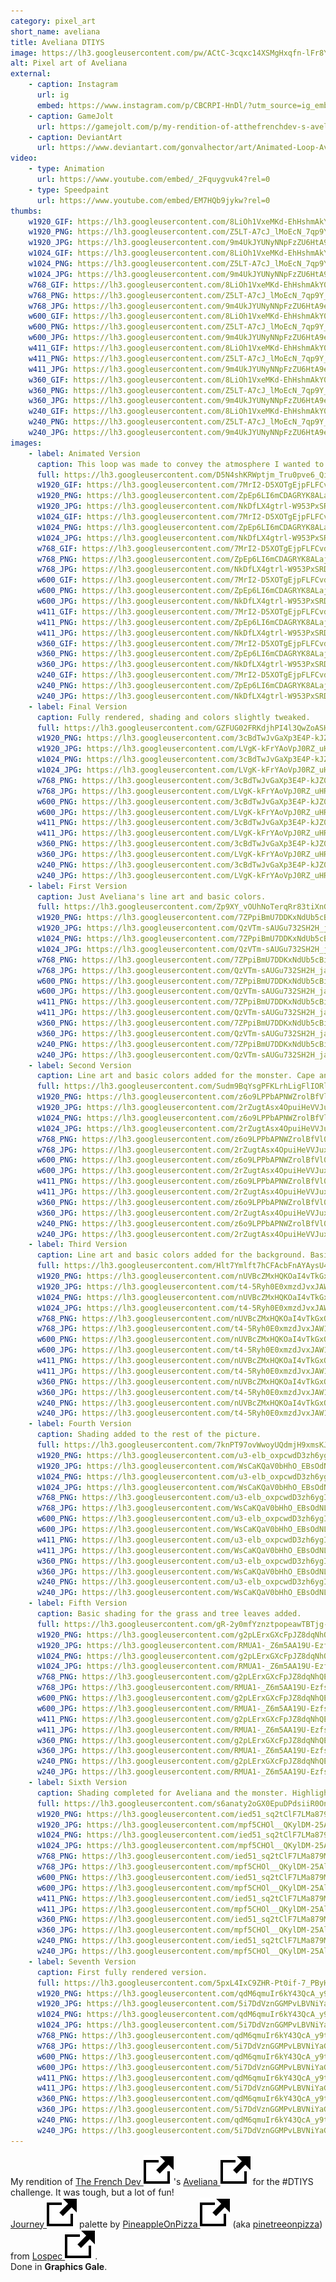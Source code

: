 ```yaml
---
category: pixel_art
short_name: aveliana
title: Aveliana DTIYS
image: https://lh3.googleusercontent.com/pw/ACtC-3cqxc14XSMgHxqfn-lFr8YZA6BH09dlPe2yWv-Vrw2qmZl7RSGWHjV6aG2opAP3SDYsJDGqBhmBu-nOxypq6X6mZZtiLhdtcVRj-9WkS5oIqLHmFqGMg5Eeoy5l_pAreiknkQxInaRORaqJIW0vXq5_=w1200-h630-no?authuser=0
alt: Pixel art of Aveliana
external:
    - caption: Instagram
      url: ig
      embed: https://www.instagram.com/p/CBCRPI-HnDl/?utm_source=ig_embed&amp;utm_campaign=loading
    - caption: GameJolt
      url: https://gamejolt.com/p/my-rendition-of-atthefrenchdev-s-aveliana-my-original-version-was-9sjypwsf
    - caption: DeviantArt
      url: https://www.deviantart.com/gonvalhector/art/Animated-Loop-Aveliana-Fan-Art-870651643
video:
    - type: Animation
      url: https://www.youtube.com/embed/_2Fquygvuk4?rel=0
    - type: Speedpaint
      url: https://www.youtube.com/embed/EM7HQb9jykw?rel=0
thumbs:
    w1920_GIF: https://lh3.googleusercontent.com/8LiOh1VxeMKd-EhHshmAkY0HlDaL6HTM2DorsYF6UxgECFvwS33u6Uwz9Ap5sjtriQVFEawAt2vD3gDS1QBctCFxb9wlBtZ9wKsCqJECZjQsfH_mX9spSqLF5VyfzHqF2leaHqa1ow=w355
    w1920_PNG: https://lh3.googleusercontent.com/Z5LT-A7cJ_lMoEcN_7qp9Y_wQba5AB3MzkxZ3Vj87xibOcCpVlpj1ObSAOW99EHXmM92Mlli8sGT1u_bzrF3d0j8Bjdk2edkk0OofcgKpAtYU5EPtG3izbLgS9jSZPA5ZVST3qYKMA=w355
    w1920_JPG: https://lh3.googleusercontent.com/9m4UkJYUNyNNpFzZU6HtA9ec-UDVYjESePXIZ6sbBX-ajWhb_8nHt8z01x-z_w5m8qKtQEVaKlHa4QiIZ0roBvtiSjVCwNyoHJvc0X1joZ44f3-cQT-9ro3mgNc-Og7rxwjS6-nJOA=w355
    w1024_GIF: https://lh3.googleusercontent.com/8LiOh1VxeMKd-EhHshmAkY0HlDaL6HTM2DorsYF6UxgECFvwS33u6Uwz9Ap5sjtriQVFEawAt2vD3gDS1QBctCFxb9wlBtZ9wKsCqJECZjQsfH_mX9spSqLF5VyfzHqF2leaHqa1ow=w284
    w1024_PNG: https://lh3.googleusercontent.com/Z5LT-A7cJ_lMoEcN_7qp9Y_wQba5AB3MzkxZ3Vj87xibOcCpVlpj1ObSAOW99EHXmM92Mlli8sGT1u_bzrF3d0j8Bjdk2edkk0OofcgKpAtYU5EPtG3izbLgS9jSZPA5ZVST3qYKMA=w284
    w1024_JPG: https://lh3.googleusercontent.com/9m4UkJYUNyNNpFzZU6HtA9ec-UDVYjESePXIZ6sbBX-ajWhb_8nHt8z01x-z_w5m8qKtQEVaKlHa4QiIZ0roBvtiSjVCwNyoHJvc0X1joZ44f3-cQT-9ro3mgNc-Og7rxwjS6-nJOA=w284
    w768_GIF: https://lh3.googleusercontent.com/8LiOh1VxeMKd-EhHshmAkY0HlDaL6HTM2DorsYF6UxgECFvwS33u6Uwz9Ap5sjtriQVFEawAt2vD3gDS1QBctCFxb9wlBtZ9wKsCqJECZjQsfH_mX9spSqLF5VyfzHqF2leaHqa1ow=w213
    w768_PNG: https://lh3.googleusercontent.com/Z5LT-A7cJ_lMoEcN_7qp9Y_wQba5AB3MzkxZ3Vj87xibOcCpVlpj1ObSAOW99EHXmM92Mlli8sGT1u_bzrF3d0j8Bjdk2edkk0OofcgKpAtYU5EPtG3izbLgS9jSZPA5ZVST3qYKMA=w213
    w768_JPG: https://lh3.googleusercontent.com/9m4UkJYUNyNNpFzZU6HtA9ec-UDVYjESePXIZ6sbBX-ajWhb_8nHt8z01x-z_w5m8qKtQEVaKlHa4QiIZ0roBvtiSjVCwNyoHJvc0X1joZ44f3-cQT-9ro3mgNc-Og7rxwjS6-nJOA=w213
    w600_GIF: https://lh3.googleusercontent.com/8LiOh1VxeMKd-EhHshmAkY0HlDaL6HTM2DorsYF6UxgECFvwS33u6Uwz9Ap5sjtriQVFEawAt2vD3gDS1QBctCFxb9wlBtZ9wKsCqJECZjQsfH_mX9spSqLF5VyfzHqF2leaHqa1ow=w166
    w600_PNG: https://lh3.googleusercontent.com/Z5LT-A7cJ_lMoEcN_7qp9Y_wQba5AB3MzkxZ3Vj87xibOcCpVlpj1ObSAOW99EHXmM92Mlli8sGT1u_bzrF3d0j8Bjdk2edkk0OofcgKpAtYU5EPtG3izbLgS9jSZPA5ZVST3qYKMA=w166
    w600_JPG: https://lh3.googleusercontent.com/9m4UkJYUNyNNpFzZU6HtA9ec-UDVYjESePXIZ6sbBX-ajWhb_8nHt8z01x-z_w5m8qKtQEVaKlHa4QiIZ0roBvtiSjVCwNyoHJvc0X1joZ44f3-cQT-9ro3mgNc-Og7rxwjS6-nJOA=w166
    w411_GIF: https://lh3.googleusercontent.com/8LiOh1VxeMKd-EhHshmAkY0HlDaL6HTM2DorsYF6UxgECFvwS33u6Uwz9Ap5sjtriQVFEawAt2vD3gDS1QBctCFxb9wlBtZ9wKsCqJECZjQsfH_mX9spSqLF5VyfzHqF2leaHqa1ow=w114
    w411_PNG: https://lh3.googleusercontent.com/Z5LT-A7cJ_lMoEcN_7qp9Y_wQba5AB3MzkxZ3Vj87xibOcCpVlpj1ObSAOW99EHXmM92Mlli8sGT1u_bzrF3d0j8Bjdk2edkk0OofcgKpAtYU5EPtG3izbLgS9jSZPA5ZVST3qYKMA=w114
    w411_JPG: https://lh3.googleusercontent.com/9m4UkJYUNyNNpFzZU6HtA9ec-UDVYjESePXIZ6sbBX-ajWhb_8nHt8z01x-z_w5m8qKtQEVaKlHa4QiIZ0roBvtiSjVCwNyoHJvc0X1joZ44f3-cQT-9ro3mgNc-Og7rxwjS6-nJOA=w114
    w360_GIF: https://lh3.googleusercontent.com/8LiOh1VxeMKd-EhHshmAkY0HlDaL6HTM2DorsYF6UxgECFvwS33u6Uwz9Ap5sjtriQVFEawAt2vD3gDS1QBctCFxb9wlBtZ9wKsCqJECZjQsfH_mX9spSqLF5VyfzHqF2leaHqa1ow=w100
    w360_PNG: https://lh3.googleusercontent.com/Z5LT-A7cJ_lMoEcN_7qp9Y_wQba5AB3MzkxZ3Vj87xibOcCpVlpj1ObSAOW99EHXmM92Mlli8sGT1u_bzrF3d0j8Bjdk2edkk0OofcgKpAtYU5EPtG3izbLgS9jSZPA5ZVST3qYKMA=w100
    w360_JPG: https://lh3.googleusercontent.com/9m4UkJYUNyNNpFzZU6HtA9ec-UDVYjESePXIZ6sbBX-ajWhb_8nHt8z01x-z_w5m8qKtQEVaKlHa4QiIZ0roBvtiSjVCwNyoHJvc0X1joZ44f3-cQT-9ro3mgNc-Og7rxwjS6-nJOA=w100
    w240_GIF: https://lh3.googleusercontent.com/8LiOh1VxeMKd-EhHshmAkY0HlDaL6HTM2DorsYF6UxgECFvwS33u6Uwz9Ap5sjtriQVFEawAt2vD3gDS1QBctCFxb9wlBtZ9wKsCqJECZjQsfH_mX9spSqLF5VyfzHqF2leaHqa1ow=w66
    w240_PNG: https://lh3.googleusercontent.com/Z5LT-A7cJ_lMoEcN_7qp9Y_wQba5AB3MzkxZ3Vj87xibOcCpVlpj1ObSAOW99EHXmM92Mlli8sGT1u_bzrF3d0j8Bjdk2edkk0OofcgKpAtYU5EPtG3izbLgS9jSZPA5ZVST3qYKMA=w66
    w240_JPG: https://lh3.googleusercontent.com/9m4UkJYUNyNNpFzZU6HtA9ec-UDVYjESePXIZ6sbBX-ajWhb_8nHt8z01x-z_w5m8qKtQEVaKlHa4QiIZ0roBvtiSjVCwNyoHJvc0X1joZ44f3-cQT-9ro3mgNc-Og7rxwjS6-nJOA=w66
images:
    - label: Animated Version
      caption: This loop was made to convey the atmosphere I wanted to represent.
      full: https://lh3.googleusercontent.com/D5N4shKRWptjm_Tru0pve6_QiE3llnW0vODOz0YEI0KBXGDnzUsokiezqD1UirkL6VKDKxl5wm5-ok833bVQeHOROjr4LUGy4RfDxWvwnUcj0s4zzXtUYlePLCV8Hv1ZVeX-7cg67g=w1080-h1080
      w1920_GIF: https://lh3.googleusercontent.com/7MrI2-D5XOTgEjpFLFCvdiYp6Zm_TBnIg-TWoc6XJlAhOaK6lK-na8P9V1opt6V68e86OuICAor3DQqxNcPvlLCRlwfoLdZLTTqZ6OsVtwK_dNHFKovq5YGRxJAVU6Jk3LLReAlezQ=w850
      w1920_PNG: https://lh3.googleusercontent.com/ZpEp6LI6mCDAGRYK8ALaj_hL24qFtsid3oDrxUejhV5cH4MED9p2Enxm_XLRRU7w9MQc2k55L3_FAybxMB6v-WtkUV5Hi-lEdJ6KmKl9zNk8GtGDd5jVFONQH0XBpg74wSqw8cvgQg=w850
      w1920_JPG: https://lh3.googleusercontent.com/NkDfLX4gtrl-W953PxSRDzzqJGGR3wNH1x4nykUoJuJWPBBGQU7Hq0uEnsidFcO2__OZ18o0z4nAbHdmBLiNooPmEwhxewsN4kMIPjh37edoSFiRbl5eCNJEMn_lv7F7SfrPHUEiYA=w850
      w1024_GIF: https://lh3.googleusercontent.com/7MrI2-D5XOTgEjpFLFCvdiYp6Zm_TBnIg-TWoc6XJlAhOaK6lK-na8P9V1opt6V68e86OuICAor3DQqxNcPvlLCRlwfoLdZLTTqZ6OsVtwK_dNHFKovq5YGRxJAVU6Jk3LLReAlezQ=w711
      w1024_PNG: https://lh3.googleusercontent.com/ZpEp6LI6mCDAGRYK8ALaj_hL24qFtsid3oDrxUejhV5cH4MED9p2Enxm_XLRRU7w9MQc2k55L3_FAybxMB6v-WtkUV5Hi-lEdJ6KmKl9zNk8GtGDd5jVFONQH0XBpg74wSqw8cvgQg=w711
      w1024_JPG: https://lh3.googleusercontent.com/NkDfLX4gtrl-W953PxSRDzzqJGGR3wNH1x4nykUoJuJWPBBGQU7Hq0uEnsidFcO2__OZ18o0z4nAbHdmBLiNooPmEwhxewsN4kMIPjh37edoSFiRbl5eCNJEMn_lv7F7SfrPHUEiYA=w711
      w768_GIF: https://lh3.googleusercontent.com/7MrI2-D5XOTgEjpFLFCvdiYp6Zm_TBnIg-TWoc6XJlAhOaK6lK-na8P9V1opt6V68e86OuICAor3DQqxNcPvlLCRlwfoLdZLTTqZ6OsVtwK_dNHFKovq5YGRxJAVU6Jk3LLReAlezQ=w533
      w768_PNG: https://lh3.googleusercontent.com/ZpEp6LI6mCDAGRYK8ALaj_hL24qFtsid3oDrxUejhV5cH4MED9p2Enxm_XLRRU7w9MQc2k55L3_FAybxMB6v-WtkUV5Hi-lEdJ6KmKl9zNk8GtGDd5jVFONQH0XBpg74wSqw8cvgQg=w533
      w768_JPG: https://lh3.googleusercontent.com/NkDfLX4gtrl-W953PxSRDzzqJGGR3wNH1x4nykUoJuJWPBBGQU7Hq0uEnsidFcO2__OZ18o0z4nAbHdmBLiNooPmEwhxewsN4kMIPjh37edoSFiRbl5eCNJEMn_lv7F7SfrPHUEiYA=w533
      w600_GIF: https://lh3.googleusercontent.com/7MrI2-D5XOTgEjpFLFCvdiYp6Zm_TBnIg-TWoc6XJlAhOaK6lK-na8P9V1opt6V68e86OuICAor3DQqxNcPvlLCRlwfoLdZLTTqZ6OsVtwK_dNHFKovq5YGRxJAVU6Jk3LLReAlezQ=w416
      w600_PNG: https://lh3.googleusercontent.com/ZpEp6LI6mCDAGRYK8ALaj_hL24qFtsid3oDrxUejhV5cH4MED9p2Enxm_XLRRU7w9MQc2k55L3_FAybxMB6v-WtkUV5Hi-lEdJ6KmKl9zNk8GtGDd5jVFONQH0XBpg74wSqw8cvgQg=w416
      w600_JPG: https://lh3.googleusercontent.com/NkDfLX4gtrl-W953PxSRDzzqJGGR3wNH1x4nykUoJuJWPBBGQU7Hq0uEnsidFcO2__OZ18o0z4nAbHdmBLiNooPmEwhxewsN4kMIPjh37edoSFiRbl5eCNJEMn_lv7F7SfrPHUEiYA=w416
      w411_GIF: https://lh3.googleusercontent.com/7MrI2-D5XOTgEjpFLFCvdiYp6Zm_TBnIg-TWoc6XJlAhOaK6lK-na8P9V1opt6V68e86OuICAor3DQqxNcPvlLCRlwfoLdZLTTqZ6OsVtwK_dNHFKovq5YGRxJAVU6Jk3LLReAlezQ=w285
      w411_PNG: https://lh3.googleusercontent.com/ZpEp6LI6mCDAGRYK8ALaj_hL24qFtsid3oDrxUejhV5cH4MED9p2Enxm_XLRRU7w9MQc2k55L3_FAybxMB6v-WtkUV5Hi-lEdJ6KmKl9zNk8GtGDd5jVFONQH0XBpg74wSqw8cvgQg=w285
      w411_JPG: https://lh3.googleusercontent.com/NkDfLX4gtrl-W953PxSRDzzqJGGR3wNH1x4nykUoJuJWPBBGQU7Hq0uEnsidFcO2__OZ18o0z4nAbHdmBLiNooPmEwhxewsN4kMIPjh37edoSFiRbl5eCNJEMn_lv7F7SfrPHUEiYA=w285
      w360_GIF: https://lh3.googleusercontent.com/7MrI2-D5XOTgEjpFLFCvdiYp6Zm_TBnIg-TWoc6XJlAhOaK6lK-na8P9V1opt6V68e86OuICAor3DQqxNcPvlLCRlwfoLdZLTTqZ6OsVtwK_dNHFKovq5YGRxJAVU6Jk3LLReAlezQ=w250
      w360_PNG: https://lh3.googleusercontent.com/ZpEp6LI6mCDAGRYK8ALaj_hL24qFtsid3oDrxUejhV5cH4MED9p2Enxm_XLRRU7w9MQc2k55L3_FAybxMB6v-WtkUV5Hi-lEdJ6KmKl9zNk8GtGDd5jVFONQH0XBpg74wSqw8cvgQg=w250
      w360_JPG: https://lh3.googleusercontent.com/NkDfLX4gtrl-W953PxSRDzzqJGGR3wNH1x4nykUoJuJWPBBGQU7Hq0uEnsidFcO2__OZ18o0z4nAbHdmBLiNooPmEwhxewsN4kMIPjh37edoSFiRbl5eCNJEMn_lv7F7SfrPHUEiYA=w250
      w240_GIF: https://lh3.googleusercontent.com/7MrI2-D5XOTgEjpFLFCvdiYp6Zm_TBnIg-TWoc6XJlAhOaK6lK-na8P9V1opt6V68e86OuICAor3DQqxNcPvlLCRlwfoLdZLTTqZ6OsVtwK_dNHFKovq5YGRxJAVU6Jk3LLReAlezQ=w166
      w240_PNG: https://lh3.googleusercontent.com/ZpEp6LI6mCDAGRYK8ALaj_hL24qFtsid3oDrxUejhV5cH4MED9p2Enxm_XLRRU7w9MQc2k55L3_FAybxMB6v-WtkUV5Hi-lEdJ6KmKl9zNk8GtGDd5jVFONQH0XBpg74wSqw8cvgQg=w166
      w240_JPG: https://lh3.googleusercontent.com/NkDfLX4gtrl-W953PxSRDzzqJGGR3wNH1x4nykUoJuJWPBBGQU7Hq0uEnsidFcO2__OZ18o0z4nAbHdmBLiNooPmEwhxewsN4kMIPjh37edoSFiRbl5eCNJEMn_lv7F7SfrPHUEiYA=w166
    - label: Final Version
      caption: Fully rendered, shading and colors slightly tweaked.
      full: https://lh3.googleusercontent.com/GZFUG02FRKdjhPI4l3QwZoASHjM5Pj9UK-dkbnD2_wfVvwvIxHrC_UI9oOYq4RDX5xeZlHPkch5EUvs2QOTH2fT4X1zkxVyhx-DXYqA0GWvLTHmFKCNlQVm3qeHBkG7cdhbnyxQIdg=w1080-h1080
      w1920_PNG: https://lh3.googleusercontent.com/3cBdTwJvGaXp3E4P-kJZ0qzYBRtolnFQQTJC6xddBKZGToIaGdtTcH0x_K0VtpS0_jAf_Pa_xHD8rEYv9_5mjQwI1RsFNyUjaGS36J2fBdxl1x6zn3oeNAcIgiJkhaJhQ8Jf434opw=w850
      w1920_JPG: https://lh3.googleusercontent.com/LVgK-kFrYAoVpJ0RZ_uHRk56mYqSCFakntP8UCj37bxw-A6rY4u2npoGKfrSuLNF8YBYuVoitbdf9WdhFUPYqQagfYmhWA9r_44fFLDw1LHV_IyPdrU-WMgL2q62wI1YSvEp-UfpkQ=w850
      w1024_PNG: https://lh3.googleusercontent.com/3cBdTwJvGaXp3E4P-kJZ0qzYBRtolnFQQTJC6xddBKZGToIaGdtTcH0x_K0VtpS0_jAf_Pa_xHD8rEYv9_5mjQwI1RsFNyUjaGS36J2fBdxl1x6zn3oeNAcIgiJkhaJhQ8Jf434opw=w711
      w1024_JPG: https://lh3.googleusercontent.com/LVgK-kFrYAoVpJ0RZ_uHRk56mYqSCFakntP8UCj37bxw-A6rY4u2npoGKfrSuLNF8YBYuVoitbdf9WdhFUPYqQagfYmhWA9r_44fFLDw1LHV_IyPdrU-WMgL2q62wI1YSvEp-UfpkQ=w711
      w768_PNG: https://lh3.googleusercontent.com/3cBdTwJvGaXp3E4P-kJZ0qzYBRtolnFQQTJC6xddBKZGToIaGdtTcH0x_K0VtpS0_jAf_Pa_xHD8rEYv9_5mjQwI1RsFNyUjaGS36J2fBdxl1x6zn3oeNAcIgiJkhaJhQ8Jf434opw=w533
      w768_JPG: https://lh3.googleusercontent.com/LVgK-kFrYAoVpJ0RZ_uHRk56mYqSCFakntP8UCj37bxw-A6rY4u2npoGKfrSuLNF8YBYuVoitbdf9WdhFUPYqQagfYmhWA9r_44fFLDw1LHV_IyPdrU-WMgL2q62wI1YSvEp-UfpkQ=w533
      w600_PNG: https://lh3.googleusercontent.com/3cBdTwJvGaXp3E4P-kJZ0qzYBRtolnFQQTJC6xddBKZGToIaGdtTcH0x_K0VtpS0_jAf_Pa_xHD8rEYv9_5mjQwI1RsFNyUjaGS36J2fBdxl1x6zn3oeNAcIgiJkhaJhQ8Jf434opw=w416
      w600_JPG: https://lh3.googleusercontent.com/LVgK-kFrYAoVpJ0RZ_uHRk56mYqSCFakntP8UCj37bxw-A6rY4u2npoGKfrSuLNF8YBYuVoitbdf9WdhFUPYqQagfYmhWA9r_44fFLDw1LHV_IyPdrU-WMgL2q62wI1YSvEp-UfpkQ=w416
      w411_PNG: https://lh3.googleusercontent.com/3cBdTwJvGaXp3E4P-kJZ0qzYBRtolnFQQTJC6xddBKZGToIaGdtTcH0x_K0VtpS0_jAf_Pa_xHD8rEYv9_5mjQwI1RsFNyUjaGS36J2fBdxl1x6zn3oeNAcIgiJkhaJhQ8Jf434opw=w285
      w411_JPG: https://lh3.googleusercontent.com/LVgK-kFrYAoVpJ0RZ_uHRk56mYqSCFakntP8UCj37bxw-A6rY4u2npoGKfrSuLNF8YBYuVoitbdf9WdhFUPYqQagfYmhWA9r_44fFLDw1LHV_IyPdrU-WMgL2q62wI1YSvEp-UfpkQ=w285
      w360_PNG: https://lh3.googleusercontent.com/3cBdTwJvGaXp3E4P-kJZ0qzYBRtolnFQQTJC6xddBKZGToIaGdtTcH0x_K0VtpS0_jAf_Pa_xHD8rEYv9_5mjQwI1RsFNyUjaGS36J2fBdxl1x6zn3oeNAcIgiJkhaJhQ8Jf434opw=w250
      w360_JPG: https://lh3.googleusercontent.com/LVgK-kFrYAoVpJ0RZ_uHRk56mYqSCFakntP8UCj37bxw-A6rY4u2npoGKfrSuLNF8YBYuVoitbdf9WdhFUPYqQagfYmhWA9r_44fFLDw1LHV_IyPdrU-WMgL2q62wI1YSvEp-UfpkQ=w250
      w240_PNG: https://lh3.googleusercontent.com/3cBdTwJvGaXp3E4P-kJZ0qzYBRtolnFQQTJC6xddBKZGToIaGdtTcH0x_K0VtpS0_jAf_Pa_xHD8rEYv9_5mjQwI1RsFNyUjaGS36J2fBdxl1x6zn3oeNAcIgiJkhaJhQ8Jf434opw=w166
      w240_JPG: https://lh3.googleusercontent.com/LVgK-kFrYAoVpJ0RZ_uHRk56mYqSCFakntP8UCj37bxw-A6rY4u2npoGKfrSuLNF8YBYuVoitbdf9WdhFUPYqQagfYmhWA9r_44fFLDw1LHV_IyPdrU-WMgL2q62wI1YSvEp-UfpkQ=w166
    - label: First Version
      caption: Just Aveliana's line art and basic colors.
      full: https://lh3.googleusercontent.com/Zp9XY_vOUhNoTerqRr83tiXnG6HhtrAlU2LOAe1skyeBXX1pEi3mI0HDQl4guLvgZR0YAZOgOCZZY8PWN95gaM3r1NkfAb_XDgn7X9ZZkqCXQcR1Tadjh-QKKvuS2SyWd6f-0VC2Zw=w1080-h1080
      w1920_PNG: https://lh3.googleusercontent.com/7ZPpiBmU7DDKxNdUb5cBiLIVxN9lnr9cJhMJK0fM3yFJUIE8W4f9acelJha05osFZXg_efJDbsS7ptAepGHreZIo39NzdChJOdlEji7epzg2sJjFgZX8oGcQ754SjpWbgECzlmuuXw=w850
      w1920_JPG: https://lh3.googleusercontent.com/QzVTm-sAUGu732SH2H_japBKwv5PyIutoupjUvxT8scggYfAD6iP_m18Ekr20qX192CkaDal9jdv5jQ_qjTenB2DVv6EJONUTyDZoc3KZVFURvocy5wwZ3ogZT3ztwXY-DEYw1XGYw=w850
      w1024_PNG: https://lh3.googleusercontent.com/7ZPpiBmU7DDKxNdUb5cBiLIVxN9lnr9cJhMJK0fM3yFJUIE8W4f9acelJha05osFZXg_efJDbsS7ptAepGHreZIo39NzdChJOdlEji7epzg2sJjFgZX8oGcQ754SjpWbgECzlmuuXw=w711
      w1024_JPG: https://lh3.googleusercontent.com/QzVTm-sAUGu732SH2H_japBKwv5PyIutoupjUvxT8scggYfAD6iP_m18Ekr20qX192CkaDal9jdv5jQ_qjTenB2DVv6EJONUTyDZoc3KZVFURvocy5wwZ3ogZT3ztwXY-DEYw1XGYw=w711
      w768_PNG: https://lh3.googleusercontent.com/7ZPpiBmU7DDKxNdUb5cBiLIVxN9lnr9cJhMJK0fM3yFJUIE8W4f9acelJha05osFZXg_efJDbsS7ptAepGHreZIo39NzdChJOdlEji7epzg2sJjFgZX8oGcQ754SjpWbgECzlmuuXw=w533
      w768_JPG: https://lh3.googleusercontent.com/QzVTm-sAUGu732SH2H_japBKwv5PyIutoupjUvxT8scggYfAD6iP_m18Ekr20qX192CkaDal9jdv5jQ_qjTenB2DVv6EJONUTyDZoc3KZVFURvocy5wwZ3ogZT3ztwXY-DEYw1XGYw=w533
      w600_PNG: https://lh3.googleusercontent.com/7ZPpiBmU7DDKxNdUb5cBiLIVxN9lnr9cJhMJK0fM3yFJUIE8W4f9acelJha05osFZXg_efJDbsS7ptAepGHreZIo39NzdChJOdlEji7epzg2sJjFgZX8oGcQ754SjpWbgECzlmuuXw=w416
      w600_JPG: https://lh3.googleusercontent.com/QzVTm-sAUGu732SH2H_japBKwv5PyIutoupjUvxT8scggYfAD6iP_m18Ekr20qX192CkaDal9jdv5jQ_qjTenB2DVv6EJONUTyDZoc3KZVFURvocy5wwZ3ogZT3ztwXY-DEYw1XGYw=w416
      w411_PNG: https://lh3.googleusercontent.com/7ZPpiBmU7DDKxNdUb5cBiLIVxN9lnr9cJhMJK0fM3yFJUIE8W4f9acelJha05osFZXg_efJDbsS7ptAepGHreZIo39NzdChJOdlEji7epzg2sJjFgZX8oGcQ754SjpWbgECzlmuuXw=w285
      w411_JPG: https://lh3.googleusercontent.com/QzVTm-sAUGu732SH2H_japBKwv5PyIutoupjUvxT8scggYfAD6iP_m18Ekr20qX192CkaDal9jdv5jQ_qjTenB2DVv6EJONUTyDZoc3KZVFURvocy5wwZ3ogZT3ztwXY-DEYw1XGYw=w285
      w360_PNG: https://lh3.googleusercontent.com/7ZPpiBmU7DDKxNdUb5cBiLIVxN9lnr9cJhMJK0fM3yFJUIE8W4f9acelJha05osFZXg_efJDbsS7ptAepGHreZIo39NzdChJOdlEji7epzg2sJjFgZX8oGcQ754SjpWbgECzlmuuXw=w250
      w360_JPG: https://lh3.googleusercontent.com/QzVTm-sAUGu732SH2H_japBKwv5PyIutoupjUvxT8scggYfAD6iP_m18Ekr20qX192CkaDal9jdv5jQ_qjTenB2DVv6EJONUTyDZoc3KZVFURvocy5wwZ3ogZT3ztwXY-DEYw1XGYw=w250
      w240_PNG: https://lh3.googleusercontent.com/7ZPpiBmU7DDKxNdUb5cBiLIVxN9lnr9cJhMJK0fM3yFJUIE8W4f9acelJha05osFZXg_efJDbsS7ptAepGHreZIo39NzdChJOdlEji7epzg2sJjFgZX8oGcQ754SjpWbgECzlmuuXw=w166
      w240_JPG: https://lh3.googleusercontent.com/QzVTm-sAUGu732SH2H_japBKwv5PyIutoupjUvxT8scggYfAD6iP_m18Ekr20qX192CkaDal9jdv5jQ_qjTenB2DVv6EJONUTyDZoc3KZVFURvocy5wwZ3ogZT3ztwXY-DEYw1XGYw=w166
    - label: Second Version
      caption: Line art and basic colors added for the monster. Cape and corrections added to Aveliana.
      full: https://lh3.googleusercontent.com/Sudm9BqYsgPFKLrhLigFlIORl-wFL0SD1HMm62CkA4wL1A86NQRgTDCnLPko4_y3zqV9nrbwy-sNQa8zdoVoAvTaivE_a__dmR3lwx6LJDcPejl5mThWNInqXADR3wNj27TJe9PjCw=w1080-h1080
      w1920_PNG: https://lh3.googleusercontent.com/z6o9LPPbAPNWZrolBfVl0K8P34eXNIAco0gDm8Fd7KPfWufAlsLrojZR1Kk64VIMthoms5TfOsd-ltCS2vhaHMHLNmFhSctV2OxFlQ7mhNaaWI8tsz8YyPm0iRx2ynlSBshabulEKA=w850
      w1920_JPG: https://lh3.googleusercontent.com/2rZugtAsx4OpuiHeVVJuxHYYf-T9cB3hmKoxlzafv9G7xQX7kz8GRbQLY6hXW6Yw4RfHOdtdhR-oIw7Du3PXNPXndstp-mjBAaPsJVM98xL116Dbk2ovnqL79gIemI3ma2AQcsRHhA=w850
      w1024_PNG: https://lh3.googleusercontent.com/z6o9LPPbAPNWZrolBfVl0K8P34eXNIAco0gDm8Fd7KPfWufAlsLrojZR1Kk64VIMthoms5TfOsd-ltCS2vhaHMHLNmFhSctV2OxFlQ7mhNaaWI8tsz8YyPm0iRx2ynlSBshabulEKA=w711
      w1024_JPG: https://lh3.googleusercontent.com/2rZugtAsx4OpuiHeVVJuxHYYf-T9cB3hmKoxlzafv9G7xQX7kz8GRbQLY6hXW6Yw4RfHOdtdhR-oIw7Du3PXNPXndstp-mjBAaPsJVM98xL116Dbk2ovnqL79gIemI3ma2AQcsRHhA=w711
      w768_PNG: https://lh3.googleusercontent.com/z6o9LPPbAPNWZrolBfVl0K8P34eXNIAco0gDm8Fd7KPfWufAlsLrojZR1Kk64VIMthoms5TfOsd-ltCS2vhaHMHLNmFhSctV2OxFlQ7mhNaaWI8tsz8YyPm0iRx2ynlSBshabulEKA=w533
      w768_JPG: https://lh3.googleusercontent.com/2rZugtAsx4OpuiHeVVJuxHYYf-T9cB3hmKoxlzafv9G7xQX7kz8GRbQLY6hXW6Yw4RfHOdtdhR-oIw7Du3PXNPXndstp-mjBAaPsJVM98xL116Dbk2ovnqL79gIemI3ma2AQcsRHhA=w533
      w600_PNG: https://lh3.googleusercontent.com/z6o9LPPbAPNWZrolBfVl0K8P34eXNIAco0gDm8Fd7KPfWufAlsLrojZR1Kk64VIMthoms5TfOsd-ltCS2vhaHMHLNmFhSctV2OxFlQ7mhNaaWI8tsz8YyPm0iRx2ynlSBshabulEKA=w416
      w600_JPG: https://lh3.googleusercontent.com/2rZugtAsx4OpuiHeVVJuxHYYf-T9cB3hmKoxlzafv9G7xQX7kz8GRbQLY6hXW6Yw4RfHOdtdhR-oIw7Du3PXNPXndstp-mjBAaPsJVM98xL116Dbk2ovnqL79gIemI3ma2AQcsRHhA=w416
      w411_PNG: https://lh3.googleusercontent.com/z6o9LPPbAPNWZrolBfVl0K8P34eXNIAco0gDm8Fd7KPfWufAlsLrojZR1Kk64VIMthoms5TfOsd-ltCS2vhaHMHLNmFhSctV2OxFlQ7mhNaaWI8tsz8YyPm0iRx2ynlSBshabulEKA=w285
      w411_JPG: https://lh3.googleusercontent.com/2rZugtAsx4OpuiHeVVJuxHYYf-T9cB3hmKoxlzafv9G7xQX7kz8GRbQLY6hXW6Yw4RfHOdtdhR-oIw7Du3PXNPXndstp-mjBAaPsJVM98xL116Dbk2ovnqL79gIemI3ma2AQcsRHhA=w285
      w360_PNG: https://lh3.googleusercontent.com/z6o9LPPbAPNWZrolBfVl0K8P34eXNIAco0gDm8Fd7KPfWufAlsLrojZR1Kk64VIMthoms5TfOsd-ltCS2vhaHMHLNmFhSctV2OxFlQ7mhNaaWI8tsz8YyPm0iRx2ynlSBshabulEKA=w250
      w360_JPG: https://lh3.googleusercontent.com/2rZugtAsx4OpuiHeVVJuxHYYf-T9cB3hmKoxlzafv9G7xQX7kz8GRbQLY6hXW6Yw4RfHOdtdhR-oIw7Du3PXNPXndstp-mjBAaPsJVM98xL116Dbk2ovnqL79gIemI3ma2AQcsRHhA=w250
      w240_PNG: https://lh3.googleusercontent.com/z6o9LPPbAPNWZrolBfVl0K8P34eXNIAco0gDm8Fd7KPfWufAlsLrojZR1Kk64VIMthoms5TfOsd-ltCS2vhaHMHLNmFhSctV2OxFlQ7mhNaaWI8tsz8YyPm0iRx2ynlSBshabulEKA=w166
      w240_JPG: https://lh3.googleusercontent.com/2rZugtAsx4OpuiHeVVJuxHYYf-T9cB3hmKoxlzafv9G7xQX7kz8GRbQLY6hXW6Yw4RfHOdtdhR-oIw7Du3PXNPXndstp-mjBAaPsJVM98xL116Dbk2ovnqL79gIemI3ma2AQcsRHhA=w166
    - label: Third Version
      caption: Line art and basic colors added for the background. Basic shading for Aveliana.
      full: https://lh3.googleusercontent.com/Hlt7Ymlft7hCFAcbFnAYAysU4oZ9-tEpiJ0h63WDnDADt21ev8eElY3EYi_eaLThzgn8rXM35AbJm1c2w5CaumY5WHoWc__dp1TLtC4gcqNo4gN0TMMV80vc5Rh87CiQlXbsZIYESA=w1080-h1080
      w1920_PNG: https://lh3.googleusercontent.com/nUVBcZMxHQKOaI4vTkGxQywK8JZMhOXI7Lw99UdXGgc7iPUd9OqRHNKi7W0cUaj9Q9qhfz9GBjw7z-tgEsgrG3e4TxvWNNsD7AWUHKs_ufXZadiCDZ7t7BO1CvrHZuLdhXqPrm1Qzg=w850
      w1920_JPG: https://lh3.googleusercontent.com/t4-5Ryh0E0xmzdJvxJAW1vkU1hOtjWw6fRLRRqRcV0giVokFO9ibARr6w6WpWNQEawok-sn8BxCd0pGT2C-zrkXuMmqs1-7T6OO0ZivfORDIm1VDfqrgpCzclDETwp5Tj1auNercDQ=w850
      w1024_PNG: https://lh3.googleusercontent.com/nUVBcZMxHQKOaI4vTkGxQywK8JZMhOXI7Lw99UdXGgc7iPUd9OqRHNKi7W0cUaj9Q9qhfz9GBjw7z-tgEsgrG3e4TxvWNNsD7AWUHKs_ufXZadiCDZ7t7BO1CvrHZuLdhXqPrm1Qzg=w711
      w1024_JPG: https://lh3.googleusercontent.com/t4-5Ryh0E0xmzdJvxJAW1vkU1hOtjWw6fRLRRqRcV0giVokFO9ibARr6w6WpWNQEawok-sn8BxCd0pGT2C-zrkXuMmqs1-7T6OO0ZivfORDIm1VDfqrgpCzclDETwp5Tj1auNercDQ=w711
      w768_PNG: https://lh3.googleusercontent.com/nUVBcZMxHQKOaI4vTkGxQywK8JZMhOXI7Lw99UdXGgc7iPUd9OqRHNKi7W0cUaj9Q9qhfz9GBjw7z-tgEsgrG3e4TxvWNNsD7AWUHKs_ufXZadiCDZ7t7BO1CvrHZuLdhXqPrm1Qzg=w533
      w768_JPG: https://lh3.googleusercontent.com/t4-5Ryh0E0xmzdJvxJAW1vkU1hOtjWw6fRLRRqRcV0giVokFO9ibARr6w6WpWNQEawok-sn8BxCd0pGT2C-zrkXuMmqs1-7T6OO0ZivfORDIm1VDfqrgpCzclDETwp5Tj1auNercDQ=w533
      w600_PNG: https://lh3.googleusercontent.com/nUVBcZMxHQKOaI4vTkGxQywK8JZMhOXI7Lw99UdXGgc7iPUd9OqRHNKi7W0cUaj9Q9qhfz9GBjw7z-tgEsgrG3e4TxvWNNsD7AWUHKs_ufXZadiCDZ7t7BO1CvrHZuLdhXqPrm1Qzg=w416
      w600_JPG: https://lh3.googleusercontent.com/t4-5Ryh0E0xmzdJvxJAW1vkU1hOtjWw6fRLRRqRcV0giVokFO9ibARr6w6WpWNQEawok-sn8BxCd0pGT2C-zrkXuMmqs1-7T6OO0ZivfORDIm1VDfqrgpCzclDETwp5Tj1auNercDQ=w416
      w411_PNG: https://lh3.googleusercontent.com/nUVBcZMxHQKOaI4vTkGxQywK8JZMhOXI7Lw99UdXGgc7iPUd9OqRHNKi7W0cUaj9Q9qhfz9GBjw7z-tgEsgrG3e4TxvWNNsD7AWUHKs_ufXZadiCDZ7t7BO1CvrHZuLdhXqPrm1Qzg=w285
      w411_JPG: https://lh3.googleusercontent.com/t4-5Ryh0E0xmzdJvxJAW1vkU1hOtjWw6fRLRRqRcV0giVokFO9ibARr6w6WpWNQEawok-sn8BxCd0pGT2C-zrkXuMmqs1-7T6OO0ZivfORDIm1VDfqrgpCzclDETwp5Tj1auNercDQ=w285
      w360_PNG: https://lh3.googleusercontent.com/nUVBcZMxHQKOaI4vTkGxQywK8JZMhOXI7Lw99UdXGgc7iPUd9OqRHNKi7W0cUaj9Q9qhfz9GBjw7z-tgEsgrG3e4TxvWNNsD7AWUHKs_ufXZadiCDZ7t7BO1CvrHZuLdhXqPrm1Qzg=w250
      w360_JPG: https://lh3.googleusercontent.com/t4-5Ryh0E0xmzdJvxJAW1vkU1hOtjWw6fRLRRqRcV0giVokFO9ibARr6w6WpWNQEawok-sn8BxCd0pGT2C-zrkXuMmqs1-7T6OO0ZivfORDIm1VDfqrgpCzclDETwp5Tj1auNercDQ=w250
      w240_PNG: https://lh3.googleusercontent.com/nUVBcZMxHQKOaI4vTkGxQywK8JZMhOXI7Lw99UdXGgc7iPUd9OqRHNKi7W0cUaj9Q9qhfz9GBjw7z-tgEsgrG3e4TxvWNNsD7AWUHKs_ufXZadiCDZ7t7BO1CvrHZuLdhXqPrm1Qzg=w166
      w240_JPG: https://lh3.googleusercontent.com/t4-5Ryh0E0xmzdJvxJAW1vkU1hOtjWw6fRLRRqRcV0giVokFO9ibARr6w6WpWNQEawok-sn8BxCd0pGT2C-zrkXuMmqs1-7T6OO0ZivfORDIm1VDfqrgpCzclDETwp5Tj1auNercDQ=w166
    - label: Fourth Version
      caption: Shading added to the rest of the picture.
      full: https://lh3.googleusercontent.com/7knPT97ovWwoyUQdmjH9xmsKJHpBeHnvIF1bOCjpJqP1yWkZLnQMOFcLtJbzaSovPd5Ov0DF0BseJWciFRdkeoOJOnGezlam4XzXlPZtsn3YeJ-0tSH71nXIXKbhGYyNDHeI3yJ6Nw=w1080-h1080
      w1920_PNG: https://lh3.googleusercontent.com/u3-elb_oxpcwdD3zh6ygIif0Ye6q1EHnVE9kdQHfZAgsXZ4LVjbkKR36rDuXQtSwW8oY2c30DP4ZZKv3ibrnkVN4tlfrPrfYP16pxdAb7E0zGbOo3JAkpMAQPCAbS_7tqe5hmrwbfg=w850
      w1920_JPG: https://lh3.googleusercontent.com/WsCaKQaV0bHhO_EBsOdNLSZOvzpb7m5V0G4YH2MRl3hOIvgP3MlLFrXl2nftyrKzQ_BLl1_DZ_zB1x8TPidZsiTWI7XQnaxx5JaTLEcjdWWQxEdQxmHG5naSLr2A1m32iq2-lfj3Zw=w850
      w1024_PNG: https://lh3.googleusercontent.com/u3-elb_oxpcwdD3zh6ygIif0Ye6q1EHnVE9kdQHfZAgsXZ4LVjbkKR36rDuXQtSwW8oY2c30DP4ZZKv3ibrnkVN4tlfrPrfYP16pxdAb7E0zGbOo3JAkpMAQPCAbS_7tqe5hmrwbfg=w711
      w1024_JPG: https://lh3.googleusercontent.com/WsCaKQaV0bHhO_EBsOdNLSZOvzpb7m5V0G4YH2MRl3hOIvgP3MlLFrXl2nftyrKzQ_BLl1_DZ_zB1x8TPidZsiTWI7XQnaxx5JaTLEcjdWWQxEdQxmHG5naSLr2A1m32iq2-lfj3Zw=w711
      w768_PNG: https://lh3.googleusercontent.com/u3-elb_oxpcwdD3zh6ygIif0Ye6q1EHnVE9kdQHfZAgsXZ4LVjbkKR36rDuXQtSwW8oY2c30DP4ZZKv3ibrnkVN4tlfrPrfYP16pxdAb7E0zGbOo3JAkpMAQPCAbS_7tqe5hmrwbfg=w533
      w768_JPG: https://lh3.googleusercontent.com/WsCaKQaV0bHhO_EBsOdNLSZOvzpb7m5V0G4YH2MRl3hOIvgP3MlLFrXl2nftyrKzQ_BLl1_DZ_zB1x8TPidZsiTWI7XQnaxx5JaTLEcjdWWQxEdQxmHG5naSLr2A1m32iq2-lfj3Zw=w533
      w600_PNG: https://lh3.googleusercontent.com/u3-elb_oxpcwdD3zh6ygIif0Ye6q1EHnVE9kdQHfZAgsXZ4LVjbkKR36rDuXQtSwW8oY2c30DP4ZZKv3ibrnkVN4tlfrPrfYP16pxdAb7E0zGbOo3JAkpMAQPCAbS_7tqe5hmrwbfg=w416
      w600_JPG: https://lh3.googleusercontent.com/WsCaKQaV0bHhO_EBsOdNLSZOvzpb7m5V0G4YH2MRl3hOIvgP3MlLFrXl2nftyrKzQ_BLl1_DZ_zB1x8TPidZsiTWI7XQnaxx5JaTLEcjdWWQxEdQxmHG5naSLr2A1m32iq2-lfj3Zw=w416
      w411_PNG: https://lh3.googleusercontent.com/u3-elb_oxpcwdD3zh6ygIif0Ye6q1EHnVE9kdQHfZAgsXZ4LVjbkKR36rDuXQtSwW8oY2c30DP4ZZKv3ibrnkVN4tlfrPrfYP16pxdAb7E0zGbOo3JAkpMAQPCAbS_7tqe5hmrwbfg=w285
      w411_JPG: https://lh3.googleusercontent.com/WsCaKQaV0bHhO_EBsOdNLSZOvzpb7m5V0G4YH2MRl3hOIvgP3MlLFrXl2nftyrKzQ_BLl1_DZ_zB1x8TPidZsiTWI7XQnaxx5JaTLEcjdWWQxEdQxmHG5naSLr2A1m32iq2-lfj3Zw=w285
      w360_PNG: https://lh3.googleusercontent.com/u3-elb_oxpcwdD3zh6ygIif0Ye6q1EHnVE9kdQHfZAgsXZ4LVjbkKR36rDuXQtSwW8oY2c30DP4ZZKv3ibrnkVN4tlfrPrfYP16pxdAb7E0zGbOo3JAkpMAQPCAbS_7tqe5hmrwbfg=w250
      w360_JPG: https://lh3.googleusercontent.com/WsCaKQaV0bHhO_EBsOdNLSZOvzpb7m5V0G4YH2MRl3hOIvgP3MlLFrXl2nftyrKzQ_BLl1_DZ_zB1x8TPidZsiTWI7XQnaxx5JaTLEcjdWWQxEdQxmHG5naSLr2A1m32iq2-lfj3Zw=w250
      w240_PNG: https://lh3.googleusercontent.com/u3-elb_oxpcwdD3zh6ygIif0Ye6q1EHnVE9kdQHfZAgsXZ4LVjbkKR36rDuXQtSwW8oY2c30DP4ZZKv3ibrnkVN4tlfrPrfYP16pxdAb7E0zGbOo3JAkpMAQPCAbS_7tqe5hmrwbfg=w166
      w240_JPG: https://lh3.googleusercontent.com/WsCaKQaV0bHhO_EBsOdNLSZOvzpb7m5V0G4YH2MRl3hOIvgP3MlLFrXl2nftyrKzQ_BLl1_DZ_zB1x8TPidZsiTWI7XQnaxx5JaTLEcjdWWQxEdQxmHG5naSLr2A1m32iq2-lfj3Zw=w166
    - label: Fifth Version
      caption: Basic shading for the grass and tree leaves added.
      full: https://lh3.googleusercontent.com/gR-2y0mfYznztpopeawTBTjg-HlqIA-ALxTvR5s8J5QF-9GICW3JQhe2Rvv46J64nHPeVl8K_uM3GDP-N-kwkcrQWvGgVcgCYft8pulmYWGXOOSSOEROPx4ptstESyZsG0-3MIDGOw=w1080-h1080
      w1920_PNG: https://lh3.googleusercontent.com/g2pLErxGXcFpJZ8dqNhQEQ1GMU4X_QpBBTZzUvqWkYpdRZd3evrKQTxv6RvCqexeayo2BMoYExSmy1qFPKu3mEdLyBQ6TTqoitQhQYXXdEAXxaTPs88h09ySvsf8Nr6oNVpHtIjs9g=w850
      w1920_JPG: https://lh3.googleusercontent.com/RMUA1-_Z6m5AA19U-Ezfs3iDaqD6LkDSB7NerB88FPR8v4KZY7qej-oO8Kx6xI0EW4M6ZAh6bD6_L4YJRphm-CUdwdtvQEDyvDZfyabAvAH3JQaPnq4X8cgOmnYcC6xJr-ldTNrz5A=w850
      w1024_PNG: https://lh3.googleusercontent.com/g2pLErxGXcFpJZ8dqNhQEQ1GMU4X_QpBBTZzUvqWkYpdRZd3evrKQTxv6RvCqexeayo2BMoYExSmy1qFPKu3mEdLyBQ6TTqoitQhQYXXdEAXxaTPs88h09ySvsf8Nr6oNVpHtIjs9g=w711
      w1024_JPG: https://lh3.googleusercontent.com/RMUA1-_Z6m5AA19U-Ezfs3iDaqD6LkDSB7NerB88FPR8v4KZY7qej-oO8Kx6xI0EW4M6ZAh6bD6_L4YJRphm-CUdwdtvQEDyvDZfyabAvAH3JQaPnq4X8cgOmnYcC6xJr-ldTNrz5A=w711
      w768_PNG: https://lh3.googleusercontent.com/g2pLErxGXcFpJZ8dqNhQEQ1GMU4X_QpBBTZzUvqWkYpdRZd3evrKQTxv6RvCqexeayo2BMoYExSmy1qFPKu3mEdLyBQ6TTqoitQhQYXXdEAXxaTPs88h09ySvsf8Nr6oNVpHtIjs9g=w533
      w768_JPG: https://lh3.googleusercontent.com/RMUA1-_Z6m5AA19U-Ezfs3iDaqD6LkDSB7NerB88FPR8v4KZY7qej-oO8Kx6xI0EW4M6ZAh6bD6_L4YJRphm-CUdwdtvQEDyvDZfyabAvAH3JQaPnq4X8cgOmnYcC6xJr-ldTNrz5A=w533
      w600_PNG: https://lh3.googleusercontent.com/g2pLErxGXcFpJZ8dqNhQEQ1GMU4X_QpBBTZzUvqWkYpdRZd3evrKQTxv6RvCqexeayo2BMoYExSmy1qFPKu3mEdLyBQ6TTqoitQhQYXXdEAXxaTPs88h09ySvsf8Nr6oNVpHtIjs9g=w416
      w600_JPG: https://lh3.googleusercontent.com/RMUA1-_Z6m5AA19U-Ezfs3iDaqD6LkDSB7NerB88FPR8v4KZY7qej-oO8Kx6xI0EW4M6ZAh6bD6_L4YJRphm-CUdwdtvQEDyvDZfyabAvAH3JQaPnq4X8cgOmnYcC6xJr-ldTNrz5A=w416
      w411_PNG: https://lh3.googleusercontent.com/g2pLErxGXcFpJZ8dqNhQEQ1GMU4X_QpBBTZzUvqWkYpdRZd3evrKQTxv6RvCqexeayo2BMoYExSmy1qFPKu3mEdLyBQ6TTqoitQhQYXXdEAXxaTPs88h09ySvsf8Nr6oNVpHtIjs9g=w285
      w411_JPG: https://lh3.googleusercontent.com/RMUA1-_Z6m5AA19U-Ezfs3iDaqD6LkDSB7NerB88FPR8v4KZY7qej-oO8Kx6xI0EW4M6ZAh6bD6_L4YJRphm-CUdwdtvQEDyvDZfyabAvAH3JQaPnq4X8cgOmnYcC6xJr-ldTNrz5A=w285
      w360_PNG: https://lh3.googleusercontent.com/g2pLErxGXcFpJZ8dqNhQEQ1GMU4X_QpBBTZzUvqWkYpdRZd3evrKQTxv6RvCqexeayo2BMoYExSmy1qFPKu3mEdLyBQ6TTqoitQhQYXXdEAXxaTPs88h09ySvsf8Nr6oNVpHtIjs9g=w250
      w360_JPG: https://lh3.googleusercontent.com/RMUA1-_Z6m5AA19U-Ezfs3iDaqD6LkDSB7NerB88FPR8v4KZY7qej-oO8Kx6xI0EW4M6ZAh6bD6_L4YJRphm-CUdwdtvQEDyvDZfyabAvAH3JQaPnq4X8cgOmnYcC6xJr-ldTNrz5A=w250
      w240_PNG: https://lh3.googleusercontent.com/g2pLErxGXcFpJZ8dqNhQEQ1GMU4X_QpBBTZzUvqWkYpdRZd3evrKQTxv6RvCqexeayo2BMoYExSmy1qFPKu3mEdLyBQ6TTqoitQhQYXXdEAXxaTPs88h09ySvsf8Nr6oNVpHtIjs9g=w166
      w240_JPG: https://lh3.googleusercontent.com/RMUA1-_Z6m5AA19U-Ezfs3iDaqD6LkDSB7NerB88FPR8v4KZY7qej-oO8Kx6xI0EW4M6ZAh6bD6_L4YJRphm-CUdwdtvQEDyvDZfyabAvAH3JQaPnq4X8cgOmnYcC6xJr-ldTNrz5A=w166
    - label: Sixth Version
      caption: Shading completed for Aveliana and the monster. Highlights added.
      full: https://lh3.googleusercontent.com/s6anaty2oGX0EpuDPdsiiR0OnsoN7-EfWI9_IF7TD2r9i5EWudbDcCG_I0fO_A40hphC2Ast-RxYhTLFjJ1N97qMnlN2M1dq9KPruv73q_AZNCTLGQA2JPACFwRz6CkaqNDeFLEEDg=w1080-h1080
      w1920_PNG: https://lh3.googleusercontent.com/ied51_sq2tClF7LMa879Mzrk6VqK9y5iHcHKkzWVqccwrXBpAHT_ohO4OCdOMf4N9zVL2ov8N0VFJRMn0zFLJ9bWnnCkBuO698vOLpr6-7q0Gk1EvWffJL-E1DuX0yEbsPD53OVsww=w850
      w1920_JPG: https://lh3.googleusercontent.com/mpf5CHOl__QKylDM-25AlyB7t8ypE4CavEH7hS1PYXjILydWM7HgLy1CTGVrups75gEF9SnVQTOyVFM_rt7mEu9Ktcsd8HDQmbKhFTe0FeHGkyQSrU7F_Zm-fthQGNDG33rENT2Mvw=w850
      w1024_PNG: https://lh3.googleusercontent.com/ied51_sq2tClF7LMa879Mzrk6VqK9y5iHcHKkzWVqccwrXBpAHT_ohO4OCdOMf4N9zVL2ov8N0VFJRMn0zFLJ9bWnnCkBuO698vOLpr6-7q0Gk1EvWffJL-E1DuX0yEbsPD53OVsww=w711
      w1024_JPG: https://lh3.googleusercontent.com/mpf5CHOl__QKylDM-25AlyB7t8ypE4CavEH7hS1PYXjILydWM7HgLy1CTGVrups75gEF9SnVQTOyVFM_rt7mEu9Ktcsd8HDQmbKhFTe0FeHGkyQSrU7F_Zm-fthQGNDG33rENT2Mvw=w711
      w768_PNG: https://lh3.googleusercontent.com/ied51_sq2tClF7LMa879Mzrk6VqK9y5iHcHKkzWVqccwrXBpAHT_ohO4OCdOMf4N9zVL2ov8N0VFJRMn0zFLJ9bWnnCkBuO698vOLpr6-7q0Gk1EvWffJL-E1DuX0yEbsPD53OVsww=w533
      w768_JPG: https://lh3.googleusercontent.com/mpf5CHOl__QKylDM-25AlyB7t8ypE4CavEH7hS1PYXjILydWM7HgLy1CTGVrups75gEF9SnVQTOyVFM_rt7mEu9Ktcsd8HDQmbKhFTe0FeHGkyQSrU7F_Zm-fthQGNDG33rENT2Mvw=w533
      w600_PNG: https://lh3.googleusercontent.com/ied51_sq2tClF7LMa879Mzrk6VqK9y5iHcHKkzWVqccwrXBpAHT_ohO4OCdOMf4N9zVL2ov8N0VFJRMn0zFLJ9bWnnCkBuO698vOLpr6-7q0Gk1EvWffJL-E1DuX0yEbsPD53OVsww=w416
      w600_JPG: https://lh3.googleusercontent.com/mpf5CHOl__QKylDM-25AlyB7t8ypE4CavEH7hS1PYXjILydWM7HgLy1CTGVrups75gEF9SnVQTOyVFM_rt7mEu9Ktcsd8HDQmbKhFTe0FeHGkyQSrU7F_Zm-fthQGNDG33rENT2Mvw=w416
      w411_PNG: https://lh3.googleusercontent.com/ied51_sq2tClF7LMa879Mzrk6VqK9y5iHcHKkzWVqccwrXBpAHT_ohO4OCdOMf4N9zVL2ov8N0VFJRMn0zFLJ9bWnnCkBuO698vOLpr6-7q0Gk1EvWffJL-E1DuX0yEbsPD53OVsww=w285
      w411_JPG: https://lh3.googleusercontent.com/mpf5CHOl__QKylDM-25AlyB7t8ypE4CavEH7hS1PYXjILydWM7HgLy1CTGVrups75gEF9SnVQTOyVFM_rt7mEu9Ktcsd8HDQmbKhFTe0FeHGkyQSrU7F_Zm-fthQGNDG33rENT2Mvw=w285
      w360_PNG: https://lh3.googleusercontent.com/ied51_sq2tClF7LMa879Mzrk6VqK9y5iHcHKkzWVqccwrXBpAHT_ohO4OCdOMf4N9zVL2ov8N0VFJRMn0zFLJ9bWnnCkBuO698vOLpr6-7q0Gk1EvWffJL-E1DuX0yEbsPD53OVsww=w250
      w360_JPG: https://lh3.googleusercontent.com/mpf5CHOl__QKylDM-25AlyB7t8ypE4CavEH7hS1PYXjILydWM7HgLy1CTGVrups75gEF9SnVQTOyVFM_rt7mEu9Ktcsd8HDQmbKhFTe0FeHGkyQSrU7F_Zm-fthQGNDG33rENT2Mvw=w250
      w240_PNG: https://lh3.googleusercontent.com/ied51_sq2tClF7LMa879Mzrk6VqK9y5iHcHKkzWVqccwrXBpAHT_ohO4OCdOMf4N9zVL2ov8N0VFJRMn0zFLJ9bWnnCkBuO698vOLpr6-7q0Gk1EvWffJL-E1DuX0yEbsPD53OVsww=w166
      w240_JPG: https://lh3.googleusercontent.com/mpf5CHOl__QKylDM-25AlyB7t8ypE4CavEH7hS1PYXjILydWM7HgLy1CTGVrups75gEF9SnVQTOyVFM_rt7mEu9Ktcsd8HDQmbKhFTe0FeHGkyQSrU7F_Zm-fthQGNDG33rENT2Mvw=w166
    - label: Seventh Version
      caption: First fully rendered version.
      full: https://lh3.googleusercontent.com/5pxL4IxC9ZHR-Pt0if-7_PByHxfCSbDtmzKE1pjHJIVdwhVvfpEVvQq_cJjEFynu1--MQlJ_XG97KB14zZJ5dmQYLLQzfrYcy6zN6O-etaM2_O8DPq5KZk-N2T8Lrg-8e1D8BgMEWA=w1080-h1080
      w1920_PNG: https://lh3.googleusercontent.com/qdM6qmuIr6kY43QcA_y9tdlH07moeDVOr7ZzxInG5mQZcjNIt1UVG-x2wOfGSrKmsZkl0DD0_0t_5kzF-0di9YCPUq7hcduxYCymXEttpGMyAd--qdBYM6v_iVqjHIIq3Cf9bxSaBQ=w850
      w1920_JPG: https://lh3.googleusercontent.com/5i7DdVznGGMPvLBVNiYaGL8tV561jVuuOih5tDPMa1QuW_V8-Xa9TniutI-tTxk-IIsu3OQXf8nn50Wxh-KrnE9SQFJ-GAmwUkCCmQMAusuogI9Dixv_LdP75KSiii-bRzg8moK1RQ=w850
      w1024_PNG: https://lh3.googleusercontent.com/qdM6qmuIr6kY43QcA_y9tdlH07moeDVOr7ZzxInG5mQZcjNIt1UVG-x2wOfGSrKmsZkl0DD0_0t_5kzF-0di9YCPUq7hcduxYCymXEttpGMyAd--qdBYM6v_iVqjHIIq3Cf9bxSaBQ=w711
      w1024_JPG: https://lh3.googleusercontent.com/5i7DdVznGGMPvLBVNiYaGL8tV561jVuuOih5tDPMa1QuW_V8-Xa9TniutI-tTxk-IIsu3OQXf8nn50Wxh-KrnE9SQFJ-GAmwUkCCmQMAusuogI9Dixv_LdP75KSiii-bRzg8moK1RQ=w711
      w768_PNG: https://lh3.googleusercontent.com/qdM6qmuIr6kY43QcA_y9tdlH07moeDVOr7ZzxInG5mQZcjNIt1UVG-x2wOfGSrKmsZkl0DD0_0t_5kzF-0di9YCPUq7hcduxYCymXEttpGMyAd--qdBYM6v_iVqjHIIq3Cf9bxSaBQ=w533
      w768_JPG: https://lh3.googleusercontent.com/5i7DdVznGGMPvLBVNiYaGL8tV561jVuuOih5tDPMa1QuW_V8-Xa9TniutI-tTxk-IIsu3OQXf8nn50Wxh-KrnE9SQFJ-GAmwUkCCmQMAusuogI9Dixv_LdP75KSiii-bRzg8moK1RQ=w533
      w600_PNG: https://lh3.googleusercontent.com/qdM6qmuIr6kY43QcA_y9tdlH07moeDVOr7ZzxInG5mQZcjNIt1UVG-x2wOfGSrKmsZkl0DD0_0t_5kzF-0di9YCPUq7hcduxYCymXEttpGMyAd--qdBYM6v_iVqjHIIq3Cf9bxSaBQ=w416
      w600_JPG: https://lh3.googleusercontent.com/5i7DdVznGGMPvLBVNiYaGL8tV561jVuuOih5tDPMa1QuW_V8-Xa9TniutI-tTxk-IIsu3OQXf8nn50Wxh-KrnE9SQFJ-GAmwUkCCmQMAusuogI9Dixv_LdP75KSiii-bRzg8moK1RQ=w416
      w411_PNG: https://lh3.googleusercontent.com/qdM6qmuIr6kY43QcA_y9tdlH07moeDVOr7ZzxInG5mQZcjNIt1UVG-x2wOfGSrKmsZkl0DD0_0t_5kzF-0di9YCPUq7hcduxYCymXEttpGMyAd--qdBYM6v_iVqjHIIq3Cf9bxSaBQ=w285
      w411_JPG: https://lh3.googleusercontent.com/5i7DdVznGGMPvLBVNiYaGL8tV561jVuuOih5tDPMa1QuW_V8-Xa9TniutI-tTxk-IIsu3OQXf8nn50Wxh-KrnE9SQFJ-GAmwUkCCmQMAusuogI9Dixv_LdP75KSiii-bRzg8moK1RQ=w285
      w360_PNG: https://lh3.googleusercontent.com/qdM6qmuIr6kY43QcA_y9tdlH07moeDVOr7ZzxInG5mQZcjNIt1UVG-x2wOfGSrKmsZkl0DD0_0t_5kzF-0di9YCPUq7hcduxYCymXEttpGMyAd--qdBYM6v_iVqjHIIq3Cf9bxSaBQ=w250
      w360_JPG: https://lh3.googleusercontent.com/5i7DdVznGGMPvLBVNiYaGL8tV561jVuuOih5tDPMa1QuW_V8-Xa9TniutI-tTxk-IIsu3OQXf8nn50Wxh-KrnE9SQFJ-GAmwUkCCmQMAusuogI9Dixv_LdP75KSiii-bRzg8moK1RQ=w250
      w240_PNG: https://lh3.googleusercontent.com/qdM6qmuIr6kY43QcA_y9tdlH07moeDVOr7ZzxInG5mQZcjNIt1UVG-x2wOfGSrKmsZkl0DD0_0t_5kzF-0di9YCPUq7hcduxYCymXEttpGMyAd--qdBYM6v_iVqjHIIq3Cf9bxSaBQ=w166
      w240_JPG: https://lh3.googleusercontent.com/5i7DdVznGGMPvLBVNiYaGL8tV561jVuuOih5tDPMa1QuW_V8-Xa9TniutI-tTxk-IIsu3OQXf8nn50Wxh-KrnE9SQFJ-GAmwUkCCmQMAusuogI9Dixv_LdP75KSiii-bRzg8moK1RQ=w166
---
```


My rendition of [The French Dev <img src="/assets/images/icons/external.svg" alt="External Link" class="external-icon">](https://www.instagram.com/thefrenchdev/)'s [Aveliana <img src="/assets/images/icons/external.svg" alt="External Link" class="external-icon">](https://gamejolt.com/games/Aveliana/500900) for the #DTIYS challenge. It was tough, but a lot of fun!  
[Journey <img src="/assets/images/icons/external.svg" alt="External Link" class="external-icon">](https://lospec.com/palette-list/journey) palette by [PineappleOnPizza <img src="/assets/images/icons/external.svg" alt="External Link" class="external-icon">](https://lospec.com/pinetreepizza) (aka [pinetreeonpizza](https://www.instagram.com/pinetreeonpizza/)) from [Lospec <img src="/assets/images/icons/external.svg" alt="External Link" class="external-icon">](https://lospec.com/).  
Done in **Graphics Gale**.
